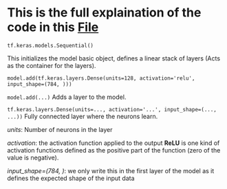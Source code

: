 # This is the full explaination of the code in this [File](https://github.com/amrorabea/TF/blob/main/ANN/ANN.ipynb)
```pip
tf.keras.models.Sequential()
```
This initializes the model basic object,
defines a linear stack of layers (Acts as the container for the layers).

```pip
model.add(tf.keras.layers.Dense(units=128, activation='relu', input_shape=(784, )))
```
``` model.add(...) ``` Adds a layer to the model.

``` tf.keras.layers.Dense(units=..., activation='...', input_shape=(..., ...)) ``` Fully connected layer where the neurons learn.

_units_: Number of neurons in the layer

_activation_: the activation function applied to the output __ReLU__ is one kind of activation functions defined as the positive part of the function (zero of the value is negative).

_input_shape=(784, )_: we only write this in the first layer of the model as it defines the expected shape of the input data

